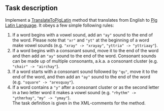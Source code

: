 ## Task description

Implement a [TranslateToPigLatin]() method that translates from English to [Pig Latin Language](https://en.wikipedia.org/wiki/Pig_Latin). It obeys a few simple following rules:
1. If a word begins with a vowel sound, add an `"ay"` sound to the end of the word. Please note that `"xr"` and `"yt"` at the beginning of a word make vowel sounds (e.g. `"xray" -> "xrayay"`, `"yttria" -> "yttriaay"`).
1. If a word begins with a consonant sound, move it to the end of the word and then add an `"ay"` sound to the end of the word. Consonant sounds can be made up of multiple consonants, a.k.a. a consonant cluster (e.g. `"chair" -> "airchay"`).
1. If a word starts with a consonant sound followed by `"qu"`, move it to the end of the word, and then add an `"ay"` sound to the end of the word (e.g. `"square" -> "aresquay"`).
1. If a word contains a `"y"` after a consonant cluster or as the second letter in a two letter word it makes a vowel sound (e.g. `"rhythm" -> "ythmrhay"`, `"my" -> "ymay"`).    
The task definition is given in the XML-comments for the method.